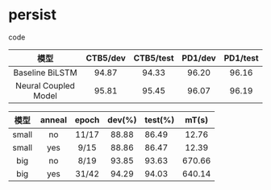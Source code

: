 # persist
code


|         模型         | CTB5/dev  | CTB5/test  | PD1/dev | PD1/test  |
|:--------------------:|:---------:|:----------:|:-------:|:---------:|
|   Baseline BiLSTM    | 94.87 | 94.33 | 96.20 | 96.16 |
| Neural Coupled Model | 95.81 | 95.45 | 96.07 | 96.19 |


| 模型 | anneal | epoch | dev(%) | test(%) | mT(s) |
|:-------:|:-------:|:-------:|:-------:|:--------|:-------:|
| small | no | 11/17 | 88.88 | 86.49 | 12.76 |
| small | yes | 9/15 | 88.86 | 86.47 | 12.39 |
| big | no | 8/19 | 93.85 | 93.63 | 670.66 |
| big | yes | 31/42 | 94.29 | 94.03 | 640.14 |
